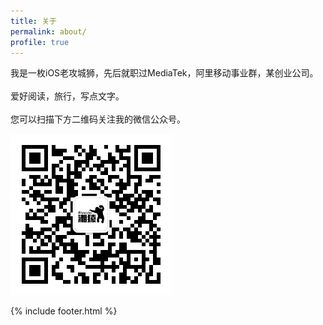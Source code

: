 ```yaml
---
title: 关于
permalink: about/
profile: true
---
```

我是一枚iOS老攻城狮，先后就职过MediaTek，阿里移动事业群，某创业公司。
<br><br>爱好阅读，旅行，写点文字。
<br><br>您可以扫描下方二维码关注我的微信公众号。

![qrcode_for_hncoder](https://raw.githubusercontent.com/hncoder/hncoder.github.io/master/assets/images/qrcode_for_hncoder.jpg)

{% include footer.html %}
